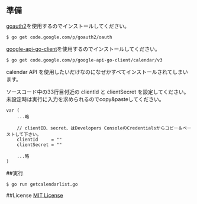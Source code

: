 ## 準備
[goauth2](https://code.google.com/p/goauth2/)を使用するのでインストールしてください。  
```
$ go get code.google.com/p/goauth2/oauth
```  
  
[google-api-go-client](https://code.google.com/p/google-api-go-client/)を使用するのでインストールしてください。  
```
$ go get code.google.com/p/google-api-go-client/calendar/v3
```  
calendar API を使用したいだけなのになぜかすべてインストールされてしまいます。
  
ソースコード中の33行目付近の clientId と clientSecret を設定してください。　 
未設定時は実行に入力を求められるのでcopy&pasteしてください。  
```
var (
    ...略

    // clientID、secret、はDevelopers ConsoleのCredentialsからコピー＆ペーストして下さい。
    clientId     = ""
    clientSecret = ""

    ...略
)
```  

##実行
```
$ go run getcalendarlist.go
```  

##License
[MIT License](LICENSE)
